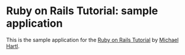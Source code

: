 # Ruby on Rails Tutorial: sample application

This is the sample application for the [Ruby on Rails Tutorial](http://railstutorial.org) by [Michael Hartl](http://michaelhartl.com).